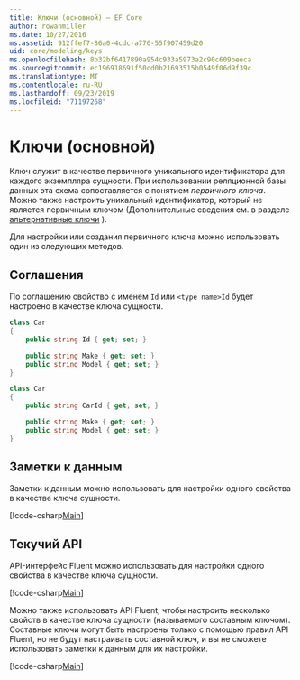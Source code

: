 ```yaml
---
title: Ключи (основной) — EF Core
author: rowanmiller
ms.date: 10/27/2016
ms.assetid: 912ffef7-86a0-4cdc-a776-55f907459d20
uid: core/modeling/keys
ms.openlocfilehash: 8b32bf6417890a954c933a5973a2c90c609beeca
ms.sourcegitcommit: ec196918691f50cd0b21693515b0549f06d9f39c
ms.translationtype: MT
ms.contentlocale: ru-RU
ms.lasthandoff: 09/23/2019
ms.locfileid: "71197268"
---
```

# <a name="keys-primary"></a>Ключи (основной)

Ключ служит в качестве первичного уникального идентификатора для каждого экземпляра сущности. При использовании реляционной базы данных эта схема сопоставляется с понятием *первичного ключа*. Можно также настроить уникальный идентификатор, который не является первичным ключом (Дополнительные сведения см. в разделе [альтернативные ключи](alternate-keys.md) ). 

Для настройки или создания первичного ключа можно использовать один из следующих методов.

## <a name="conventions"></a>Соглашения

По соглашению свойство с именем `Id` или `<type name>Id` будет настроено в качестве ключа сущности.

<!-- [!code-csharp[Main](samples/core/Modeling/Conventions/KeyId.cs?highlight=3)] -->
``` csharp
class Car
{
    public string Id { get; set; }

    public string Make { get; set; }
    public string Model { get; set; }
}
```

<!-- [!code-csharp[Main](samples/core/Modeling/Conventions/KeyTypeNameId.cs?highlight=3)] -->
``` csharp
class Car
{
    public string CarId { get; set; }

    public string Make { get; set; }
    public string Model { get; set; }
}
```

## <a name="data-annotations"></a>Заметки к данным

Заметки к данным можно использовать для настройки одного свойства в качестве ключа сущности.

[!code-csharp[Main](../../../samples/core/Modeling/DataAnnotations/KeySingle.cs?highlight=13)]

## <a name="fluent-api"></a>Текучий API

API-интерфейс Fluent можно использовать для настройки одного свойства в качестве ключа сущности.

[!code-csharp[Main](../../../samples/core/Modeling/FluentAPI/KeySingle.cs?highlight=11,12)]

Можно также использовать API Fluent, чтобы настроить несколько свойств в качестве ключа сущности (называемого составным ключом). Составные ключи могут быть настроены только с помощью правил API Fluent, но не будут настраивать составной ключ, и вы не сможете использовать заметки к данным для их настройки.

[!code-csharp[Main](../../../samples/core/Modeling/FluentAPI/KeyComposite.cs?highlight=11,12)]
